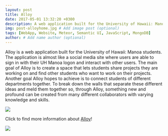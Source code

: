 ```yaml
---
layout: post
title: Alloy
date: 2017-05-01 13:32:20 +0300
description: A web application built for the University of Hawaii: Manoa students.
img: post-alloyhome.jpg # Add image post (optional)
tags: [WebApp, Website, Meteor, Semantic UI, JavaScript, MongoDB]
author: # Add name author (optional)
---
```


Alloy is a web application built for the University of Hawaii: Manoa students.  The application is almost like a social media site where users are able to sign in with their UH Manoa logon and interact with other users.  The main goal of Alloy is to create a space that lets students share projects they are working on and find other students who want to work on their projects.  Another goal Alloy hopes to achieve is to connect students of different departments together.  To break down the walls that separate these different ideas and meld them together so, through Alloy, something new and profound can be created from many different collaborators with varying knowledge and skills.

<img class="ui large centered image" src="https://neilnthings.github.io/images/logged-out-home.png">

Click to find more information about [Alloy][alloy-site]!

<img class="ui huge centered image" src="https://neilnthings.github.io/images/project-search-final.png">

[alloy-site]: https://alloyteams.github.io/
